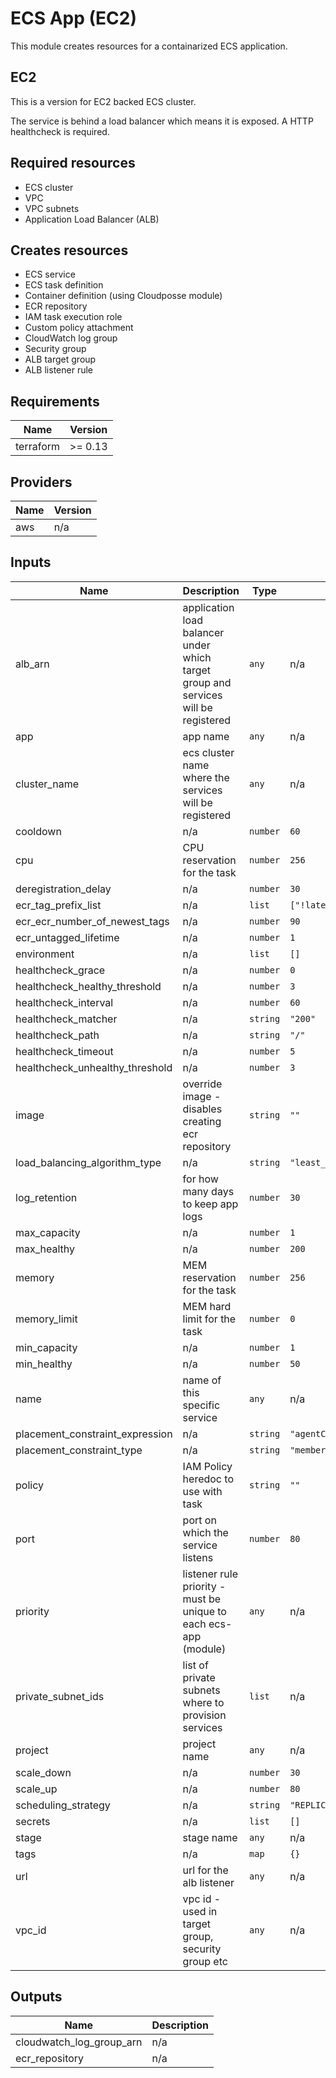 # ECS App (EC2)

This module creates resources for a containarized ECS application.

## EC2

This is a version for EC2 backed ECS cluster.

The service is behind a load balancer which means it is exposed. A HTTP healthcheck is required.

## Required resources

- ECS cluster
- VPC
- VPC subnets
- Application Load Balancer (ALB)

## Creates resources

- ECS service
- ECS task definition
- Container definition (using Cloudposse module)
- ECR repository
- IAM task execution role
- Custom policy attachment
- CloudWatch log group
- Security group
- ALB target group
- ALB listener rule

## Requirements

| Name | Version |
|------|---------|
| terraform | >= 0.13 |

## Providers

| Name | Version |
|------|---------|
| aws | n/a |

## Inputs

| Name | Description | Type | Default | Required |
|------|-------------|------|---------|:--------:|
| alb\_arn | application load balancer under which target group and services will be registered | `any` | n/a | yes |
| app | app name | `any` | n/a | yes |
| cluster\_name | ecs cluster name where the services will be registered | `any` | n/a | yes |
| cooldown | n/a | `number` | `60` | no |
| cpu | CPU reservation for the task | `number` | `256` | no |
| deregistration\_delay | n/a | `number` | `30` | no |
| ecr\_tag\_prefix\_list |  n/a | `list` | `["!latest"]` | no |
| ecr\_ecr_number\_of\_newest_tags |  n/a | `number` | `90` | no |
| ecr\_untagged\_lifetime |  n/a | `number` | `1` | no |
| environment | n/a | `list` | `[]` | no |
| healthcheck\_grace | n/a | `number` | `0` | no |
| healthcheck\_healthy\_threshold | n/a | `number` | `3` | no |
| healthcheck\_interval | n/a | `number` | `60` | no |
| healthcheck\_matcher | n/a | `string` | `"200"` | no |
| healthcheck\_path | n/a | `string` | `"/"` | no |
| healthcheck\_timeout | n/a | `number` | `5` | no |
| healthcheck\_unhealthy\_threshold | n/a | `number` | `3` | no |
| image | override image - disables creating ecr repository | `string` | `""` | no |
| load\_balancing\_algorithm\_type | n/a | `string` | `"least_outstanding_requests"` | no |
| log\_retention | for how many days to keep app logs | `number` | `30` | no |
| max\_capacity | n/a | `number` | `1` | no |
| max\_healthy | n/a | `number` | `200` | no |
| memory | MEM reservation for the task | `number` | `256` | no |
| memory\_limit | MEM hard limit for the task | `number` | `0` | no |
| min\_capacity | n/a | `number` | `1` | no |
| min\_healthy | n/a | `number` | `50` | no |
| name | name of this specific service | `any` | n/a | yes |
| placement\_constraint\_expression | n/a | `string` | `"agentConnected==true"` | no |
| placement\_constraint\_type | n/a | `string` | `"memberOf"` | no |
| policy | IAM Policy heredoc to use with task | `string` | `""` | no |
| port | port on which the service listens | `number` | `80` | no |
| priority | listener rule priority - must be unique to each ecs-app (module) | `any` | n/a | yes |
| private\_subnet\_ids | list of private subnets where to provision services | `list` | n/a | yes |
| project | project name | `any` | n/a | yes |
| scale\_down | n/a | `number` | `30` | no |
| scale\_up | n/a | `number` | `80` | no |
| scheduling\_strategy | n/a | `string` | `"REPLICA"` | no |
| secrets | n/a | `list` | `[]` | no |
| stage | stage name | `any` | n/a | yes |
| tags | n/a | `map` | `{}` | no |
| url | url for the alb listener | `any` | n/a | yes |
| vpc\_id | vpc id - used in target group, security group etc | `any` | n/a | yes |

## Outputs

| Name | Description |
|------|-------------|
| cloudwatch\_log\_group\_arn | n/a |
| ecr\_repository | n/a |
